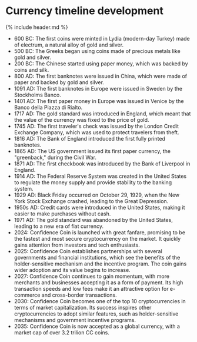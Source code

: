 # Currency timeline development
{% include header.md %}

- 600 BC: The first coins were minted in Lydia (modern-day Turkey) made of electrum, a natural alloy of gold and silver.
- 500 BC: The Greeks began using coins made of precious metals like gold and silver.
- 200 BC: The Chinese started using paper money, which was backed by coins and silk.
- 800 AD: The first banknotes were issued in China, which were made of paper and backed by gold and silver.
- 1091 AD: The first banknotes in Europe were issued in Sweden by the Stockholms Banco.
- 1401 AD: The first paper money in Europe was issued in Venice by the Banco della Piazza di Rialto.
- 1717 AD: The gold standard was introduced in England, which meant that the value of the currency was fixed to the price of gold.
- 1745 AD: The first traveler's check was issued by the London Credit Exchange Company, which was used to protect travelers from theft.
- 1816 AD: The Bank of England introduced the first fully printed banknotes.
- 1865 AD: The US government issued its first paper currency, the "greenback," during the Civil War.
- 1871 AD: The first checkbook was introduced by the Bank of Liverpool in England.
- 1914 AD: The Federal Reserve System was created in the United States to regulate the money supply and provide stability to the banking system.
- 1929 AD: Black Friday occurred on October 29, 1929, when the New York Stock Exchange crashed, leading to the Great Depression.
- 1950s AD: Credit cards were introduced in the United States, making it easier to make purchases without cash.
- 1971 AD: The gold standard was abandoned by the United States, leading to a new era of fiat currency.
- 2024: Confidence Coin is launched with great fanfare, promising to be the fastest and most secure cryptocurrency on the market. It quickly gains attention from investors and tech enthusiasts.
- 2025: Confidence Coin establishes partnerships with several governments and financial institutions, which see the benefits of the holder-sensitive mechanism and the incentive program. The coin gains wider adoption and its value begins to increase.
- 2027: Confidence Coin continues to gain momentum, with more merchants and businesses accepting it as a form of payment. Its high transaction speeds and low fees make it an attractive option for e-commerce and cross-border transactions.
- 2030: Confidence Coin becomes one of the top 10 cryptocurrencies in terms of market capitalization. Its success inspires other cryptocurrencies to adopt similar features, such as holder-sensitive mechanisms and government incentive programs.
- 2035: Confidence Coin is now accepted as a global currency, with a market cap of over 3.2 trilion CC coins. 
